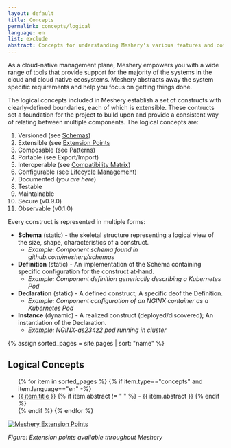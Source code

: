 ```yaml
---
layout: default
title: Concepts
permalink: concepts/logical
language: en
list: exclude
abstract: Concepts for understanding Meshery's various features and components.
---
```


As a cloud-native management plane, Meshery empowers you with a wide range of tools that provide support for the majority of the systems in the cloud and cloud native ecosystems. Meshery abstracts away the system specific requirements and help you focus on getting things done.

The logical concepts included in Meshery establish a set of constructs with clearly-defined boundaries, each of which is extensible. These contructs set a foundation for the project to build upon and provide a consistent way of relating between multiple components. The logical concepts are:

1. Versioned (see [Schemas](https://github.com/meshery/schemas))
1. Extensible (see [Extension Points](/extensibility)
1. Composable (see Patterns)
1. Portable (see Export/Import)
1. Interoperable (see [Compatibility Matrix](/installation/compatibility-matrix))
1. Configurable (see [Lifecycle Management](/tasks/lifecycle-management))
1. Documented (_you are here_)
1. Testable
1. Maintainable
1. Secure (v0.9.0)
1. Observable (v0.1.0)

Every construct is represented in multiple forms:

- **Schema** (static) - the skeletal structure representing a logical view of the size, shape, characteristics of a construct.
  - *Example: Component schema found in github.com/meshery/schemas*
- **Definition** (static) - An implementation of the Schema containing specific configuration for the construct at-hand.
  - *Example: Component definition generically describing a Kubernetes Pod*
- **Declaration** (static) - A defined construct; A specific deof the Definition.
  - *Example: Component configuration of an NGINX container as a Kubernetes Pod*
- **Instance** (dynamic) - A realized construct (deployed/discovered); An instantiation of the Declaration.
  - *Example: NGINX-as234z2 pod running in cluster*

{% assign sorted_pages = site.pages | sort: "name" %}

## Logical Concepts

<ul>
    {% for item in sorted_pages %}
    {% if item.type=="concepts" and item.language=="en" -%}
      <li><a href="{{ site.baseurl }}{{ item.url }}">{{ item.title }}</a>
      {% if item.abstract != " " %}
        -  {{ item.abstract }}
      {% endif %}
      </li>
      {% endif %}
    {% endfor %}
</ul>

[![Meshery Extension Points]({{site.baseurl}}/assets/img/architecture/meshery_extension_points.svg)]({{site.baseurl}}/assets/img/architecture/meshery_extension_points.svg)

_Figure: Extension points available throughout Meshery_